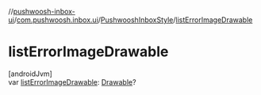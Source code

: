 //[pushwoosh-inbox-ui](../../../index.md)/[com.pushwoosh.inbox.ui](../index.md)/[PushwooshInboxStyle](index.md)/[listErrorImageDrawable](list-error-image-drawable.md)

# listErrorImageDrawable

[androidJvm]\
var [listErrorImageDrawable](list-error-image-drawable.md): [Drawable](https://developer.android.com/reference/kotlin/android/graphics/drawable/Drawable.html)?
